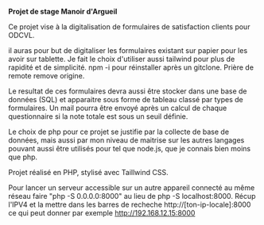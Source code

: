 <strong> Projet de stage Manoir d'Argueil </strong>

Ce projet vise à la digitalisation de formulaires de satisfaction clients pour ODCVL.

il auras pour but de digitaliser les formulaires existant sur papier pour les avoir sur tablette. Je fait le choix d'utiliser aussi tailwind pour plus de rapidité et de simplicité. npm -i pour réinstaller après un gitclone. Prière de remote remove origine. 

Le resultat de ces formulaires devra aussi être stocker dans une base de données (SQL) et apparaitre sous forme de tableau classé par types de formulaires. Un mail pourra être envoyé après un calcul de chaque questionnaire si la note totale est sous un seuil définie. 

Le choix de php pour ce projet se justifie par la collecte de base de données, mais aussi par mon niveau de maitrise sur les autres langages pouvant aussi être utilisés pour tel que node.js, que je connais bien moins que php. 

Projet réalisé en PHP, stylisé avec Taillwind CSS. 

Pour lancer un serveur accessible sur un autre appareil connecté au même réseau faire "php -S 0.0.0.0:8000" au lieu de php -S localhost:8000. Récup l'IPV4 et la mettre dans les barres de recheche http://[ton-ip-locale]:8000 ce qui peut donner par exemple http://192.168.12.15:8000 